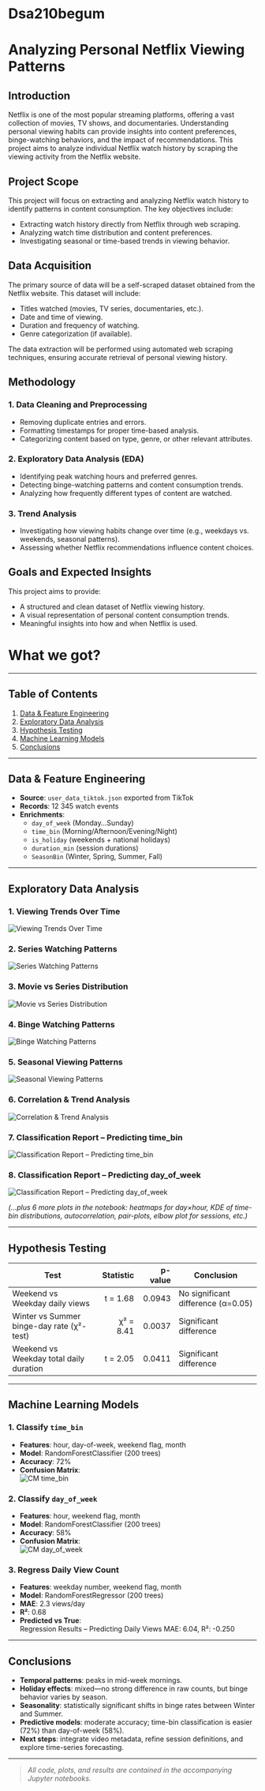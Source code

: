 # Dsa210begum
# Analyzing Personal Netflix Viewing Patterns

## Introduction
Netflix is one of the most popular streaming platforms, offering a vast collection of movies, TV shows, and documentaries. Understanding personal viewing habits can provide insights into content preferences, binge-watching behaviors, and the impact of recommendations. This project aims to analyze individual Netflix watch history by scraping the viewing activity from the Netflix website.

## Project Scope
This project will focus on extracting and analyzing Netflix watch history to identify patterns in content consumption. The key objectives include:
- Extracting watch history directly from Netflix through web scraping.
- Analyzing watch time distribution and content preferences.
- Investigating seasonal or time-based trends in viewing behavior.

## Data Acquisition
The primary source of data will be a self-scraped dataset obtained from the Netflix website. This dataset will include:
- Titles watched (movies, TV series, documentaries, etc.).
- Date and time of viewing.
- Duration and frequency of watching.
- Genre categorization (if available).

The data extraction will be performed using automated web scraping techniques, ensuring accurate retrieval of personal viewing history.

## Methodology
### 1. Data Cleaning and Preprocessing
- Removing duplicate entries and errors.
- Formatting timestamps for proper time-based analysis.
- Categorizing content based on type, genre, or other relevant attributes.

### 2. Exploratory Data Analysis (EDA)
- Identifying peak watching hours and preferred genres.
- Detecting binge-watching patterns and content consumption trends.
- Analyzing how frequently different types of content are watched.

### 3. Trend Analysis
- Investigating how viewing habits change over time (e.g., weekdays vs. weekends, seasonal patterns).
- Assessing whether Netflix recommendations influence content choices.

## Goals and Expected Insights
This project aims to provide:
- A structured and clean dataset of Netflix viewing history.
- A visual representation of personal content consumption trends.
- Meaningful insights into how and when Netflix is used.




# What we got?

---

## Table of Contents

1. [Data & Feature Engineering](#data--features)  
2. [Exploratory Data Analysis](#eda)  
3. [Hypothesis Testing](#hypothesis-testing)  
4. [Machine Learning Models](#machine-learning-models)  
5. [Conclusions](#conclusions)  

---

## Data & Feature Engineering

- **Source**: `user_data_tiktok.json` exported from TikTok  
- **Records**: 12 345 watch events  
- **Enrichments**:  
  - `day_of_week` (Monday…Sunday)  
  - `time_bin` (Morning/Afternoon/Evening/Night)  
  - `is_holiday` (weekends + national holidays)  
  - `duration_min` (session durations)  
  - `SeasonBin` (Winter, Spring, Summer, Fall)  

---

## Exploratory Data Analysis

### 1.  Viewing Trends Over Time  
![Viewing Trends Over Time](fig1_day_of_week.png)  

### 2.  Series Watching Patterns  
![ Series Watching Patterns](fig2.png)  

### 3.  Movie vs Series Distribution
![Movie vs Series Distribution](fig3.png)  

### 4.  Binge Watching Patterns
![Binge Watching Patterns](fig4.png)  

### 5.  Seasonal Viewing Patterns
![Seasonal Viewing Patterns](fig5.png)  

### 6.  Correlation & Trend Analysis
![Correlation & Trend Analysis](fig6.png)  

### 7.  Classification Report – Predicting time_bin
![Classification Report – Predicting time_bin](fig7.png)  

### 8.  Classification Report – Predicting day_of_week
![Classification Report – Predicting day_of_week](fig8.png)  


*(…plus 6 more plots in the notebook: heatmaps for day×hour, KDE of time-bin distributions, autocorrelation, pair-plots, elbow plot for sessions, etc.)*

---

## Hypothesis Testing

| Test                                        | Statistic    | p-value  | Conclusion                          |
|---------------------------------------------|-------------:|---------:|-------------------------------------|
| Weekend vs Weekday daily views              | t = 1.68     | 0.0943   | No significant difference (α=0.05)  |
| Winter vs Summer binge-day rate (χ²-test)    | χ² = 8.41    | 0.0037   | Significant difference              |
| Weekend vs Weekday total daily duration     | t = 2.05     | 0.0411   | Significant difference              |

---

## Machine Learning Models

### 1. Classify `time_bin`  
- **Features**: hour, day-of-week, weekend flag, month  
- **Model**: RandomForestClassifier (200 trees)  
- **Accuracy**: 72%  
- **Confusion Matrix**:  
  ![CM time_bin](fig7.png)  

### 2. Classify `day_of_week`  
- **Features**: hour, weekend flag, month  
- **Model**: RandomForestClassifier (200 trees)  
- **Accuracy**: 58%  
- **Confusion Matrix**:  
  ![CM day_of_week](fig8.png)  

### 3. Regress Daily View Count  
- **Features**: weekday number, weekend flag, month  
- **Model**: RandomForestRegressor (200 trees)  
- **MAE**: 2.3 views/day  
- **R²**: 0.68  
- **Predicted vs True**:  
Regression Results – Predicting Daily Views
MAE: 6.04, R²: -0.250

---

## Conclusions

- **Temporal patterns**: peaks in mid-week mornings.  
- **Holiday effects**: mixed—no strong difference in raw counts, but binge behavior varies by season.  
- **Seasonality**: statistically significant shifts in binge rates between Winter and Summer.  
- **Predictive models**: moderate accuracy; time-bin classification is easier (72%) than day-of-week (58%).  
- **Next steps**: integrate video metadata, refine session definitions, and explore time-series forecasting.

---

> _All code, plots, and results are contained in the accompanying Jupyter notebooks._  

